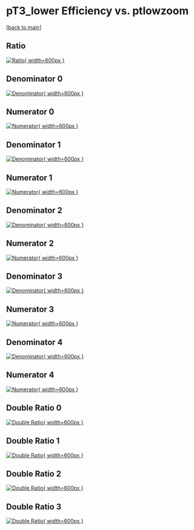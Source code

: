 # pT3_lower Efficiency vs. ptlowzoom

[[back to main](./)]



## Ratio

[![Ratio](../mtv/var/pT3_lower_xtr_0_0_eff_ptlowzoom.png){ width=600px }](../mtv/var/pT3_lower_xtr_0_0_eff_ptlowzoom.pdf)

## Denominator 0

[![Denominator](../mtv/den/pT3_lower_xtr_0_0_eff_ptlowzoom_den0.png){ width=600px }](../mtv/den/pT3_lower_xtr_0_0_eff_ptlowzoom_den0.pdf)

## Numerator 0

[![Numerator](../mtv/num/pT3_lower_xtr_0_0_eff_ptlowzoom_num0.png){ width=600px }](../mtv/num/pT3_lower_xtr_0_0_eff_ptlowzoom_num0.pdf)

## Denominator 1

[![Denominator](../mtv/den/pT3_lower_xtr_0_0_eff_ptlowzoom_den1.png){ width=600px }](../mtv/den/pT3_lower_xtr_0_0_eff_ptlowzoom_den1.pdf)

## Numerator 1

[![Numerator](../mtv/num/pT3_lower_xtr_0_0_eff_ptlowzoom_num1.png){ width=600px }](../mtv/num/pT3_lower_xtr_0_0_eff_ptlowzoom_num1.pdf)

## Denominator 2

[![Denominator](../mtv/den/pT3_lower_xtr_0_0_eff_ptlowzoom_den2.png){ width=600px }](../mtv/den/pT3_lower_xtr_0_0_eff_ptlowzoom_den2.pdf)

## Numerator 2

[![Numerator](../mtv/num/pT3_lower_xtr_0_0_eff_ptlowzoom_num2.png){ width=600px }](../mtv/num/pT3_lower_xtr_0_0_eff_ptlowzoom_num2.pdf)

## Denominator 3

[![Denominator](../mtv/den/pT3_lower_xtr_0_0_eff_ptlowzoom_den3.png){ width=600px }](../mtv/den/pT3_lower_xtr_0_0_eff_ptlowzoom_den3.pdf)

## Numerator 3

[![Numerator](../mtv/num/pT3_lower_xtr_0_0_eff_ptlowzoom_num3.png){ width=600px }](../mtv/num/pT3_lower_xtr_0_0_eff_ptlowzoom_num3.pdf)

## Denominator 4

[![Denominator](../mtv/den/pT3_lower_xtr_0_0_eff_ptlowzoom_den4.png){ width=600px }](../mtv/den/pT3_lower_xtr_0_0_eff_ptlowzoom_den4.pdf)

## Numerator 4

[![Numerator](../mtv/num/pT3_lower_xtr_0_0_eff_ptlowzoom_num4.png){ width=600px }](../mtv/num/pT3_lower_xtr_0_0_eff_ptlowzoom_num4.pdf)

## Double Ratio 0

[![Double Ratio](../mtv/ratio/pT3_lower_xtr_0_0_eff_ptlowzoom_ratio0.png){ width=600px }](../mtv/ratio/pT3_lower_xtr_0_0_eff_ptlowzoom_ratio0.pdf)

## Double Ratio 1

[![Double Ratio](../mtv/ratio/pT3_lower_xtr_0_0_eff_ptlowzoom_ratio1.png){ width=600px }](../mtv/ratio/pT3_lower_xtr_0_0_eff_ptlowzoom_ratio1.pdf)

## Double Ratio 2

[![Double Ratio](../mtv/ratio/pT3_lower_xtr_0_0_eff_ptlowzoom_ratio2.png){ width=600px }](../mtv/ratio/pT3_lower_xtr_0_0_eff_ptlowzoom_ratio2.pdf)

## Double Ratio 3

[![Double Ratio](../mtv/ratio/pT3_lower_xtr_0_0_eff_ptlowzoom_ratio3.png){ width=600px }](../mtv/ratio/pT3_lower_xtr_0_0_eff_ptlowzoom_ratio3.pdf)

